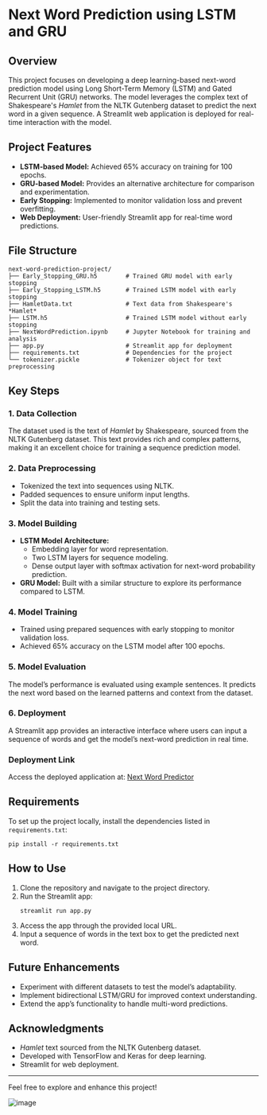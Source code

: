 # Next Word Prediction using LSTM and GRU

## Overview
This project focuses on developing a deep learning-based next-word prediction model using Long Short-Term Memory (LSTM) and Gated Recurrent Unit (GRU) networks. The model leverages the complex text of Shakespeare's *Hamlet* from the NLTK Gutenberg dataset to predict the next word in a given sequence. A Streamlit web application is deployed for real-time interaction with the model.

## Project Features
- **LSTM-based Model:** Achieved 65% accuracy on training for 100 epochs.
- **GRU-based Model:** Provides an alternative architecture for comparison and experimentation.
- **Early Stopping:** Implemented to monitor validation loss and prevent overfitting.
- **Web Deployment:** User-friendly Streamlit app for real-time word predictions.

## File Structure
```
next-word-prediction-project/
├── Early_Stopping_GRU.h5        # Trained GRU model with early stopping
├── Early_Stopping_LSTM.h5       # Trained LSTM model with early stopping
├── HamletData.txt               # Text data from Shakespeare's *Hamlet*
├── LSTM.h5                      # Trained LSTM model without early stopping
├── NextWordPrediction.ipynb     # Jupyter Notebook for training and analysis
├── app.py                       # Streamlit app for deployment
├── requirements.txt             # Dependencies for the project
└── tokenizer.pickle             # Tokenizer object for text preprocessing
```

## Key Steps

### 1. Data Collection
The dataset used is the text of *Hamlet* by Shakespeare, sourced from the NLTK Gutenberg dataset. This text provides rich and complex patterns, making it an excellent choice for training a sequence prediction model.

### 2. Data Preprocessing
- Tokenized the text into sequences using NLTK.
- Padded sequences to ensure uniform input lengths.
- Split the data into training and testing sets.

### 3. Model Building
- **LSTM Model Architecture:**
  - Embedding layer for word representation.
  - Two LSTM layers for sequence modeling.
  - Dense output layer with softmax activation for next-word probability prediction.
- **GRU Model:** Built with a similar structure to explore its performance compared to LSTM.

### 4. Model Training
- Trained using prepared sequences with early stopping to monitor validation loss.
- Achieved 65% accuracy on the LSTM model after 100 epochs.

### 5. Model Evaluation
The model’s performance is evaluated using example sentences. It predicts the next word based on the learned patterns and context from the dataset.

### 6. Deployment
A Streamlit app provides an interactive interface where users can input a sequence of words and get the model’s next-word prediction in real time.

### Deployment Link
Access the deployed application at: [Next Word Predictor](https://nextwordpredictor-fftadagpfxygmmgtvhset4.streamlit.app/)

## Requirements
To set up the project locally, install the dependencies listed in `requirements.txt`:
```
pip install -r requirements.txt
```

## How to Use
1. Clone the repository and navigate to the project directory.
2. Run the Streamlit app:
   ```
   streamlit run app.py
   ```
3. Access the app through the provided local URL.
4. Input a sequence of words in the text box to get the predicted next word.

## Future Enhancements
- Experiment with different datasets to test the model’s adaptability.
- Implement bidirectional LSTM/GRU for improved context understanding.
- Extend the app’s functionality to handle multi-word predictions.

## Acknowledgments
- *Hamlet* text sourced from the NLTK Gutenberg dataset.
- Developed with TensorFlow and Keras for deep learning.
- Streamlit for web deployment.

---

Feel free to explore and enhance this project!



![image](https://github.com/user-attachments/assets/9a91ee17-c2ec-453f-a927-2426d67b6080)

